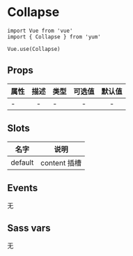 # Collapse

```JS
import Vue from 'vue'
import { Collapse } from 'yum'

Vue.use(Collapse)
```

## Props

| 属性 | 描述 | 类型 | 可选值 | 默认值 |
| - | :-: | :- | :-: | :-: |
| - | - | - | - | - | - |

## Slots

| 名字 | 说明 |
| :-: | :-: |
| default | content 插槽 |

## Events

无


## Sass vars

无